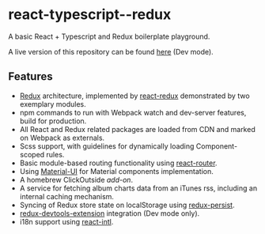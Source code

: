 # react-typescript--redux
A basic React + Typescript and Redux boilerplate playground.

A live version of this repository can be found [here](https://orenhd.github.io/react-typescript--redux/) (Dev mode).

## Features
- [Redux](https://www.npmjs.com/package/redux) architecture, implemented by [react-redux](https://www.npmjs.com/package/react-redux) demonstrated by two exemplary modules.
- npm commands to run with Webpack watch and dev-server features, build for production.
- All React and Redux related packages are loaded from CDN and marked on Webpack as externals.
- Scss support, with guidelines for dynamically loading Component-scoped rules.
- Basic module-based routing functionality using [react-router](https://www.npmjs.com/package/react-router).
- Using [Material-UI](http://www.material-ui.com) for Material components implementation.
- A homebrew ClickOutside *add-on*.
- A service for fetching album charts data from an iTunes rss, including an internal caching mechanism.
- Syncing of Redux store state on localStorage using [redux-persist](https://www.npmjs.com/package/redux-persist).
- [redux-devtools-extension](https://www.npmjs.com/package/redux-devtools-extension) integration (Dev mode only).
- i18n support using [react-intl](https://www.npmjs.com/package/react-intl).